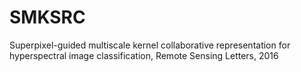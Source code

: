 # SMKSRC
Superpixel-guided multiscale kernel collaborative representation for hyperspectral image classification, Remote Sensing Letters, 2016
